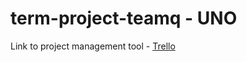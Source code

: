 # term-project-teamq - UNO

Link to project management tool - [Trello](https://trello.com/invite/b/KI9kgcol/ATTIc5aa088afc557d9c786c707ffa3c7511674A06ED/csc667-term-project)
